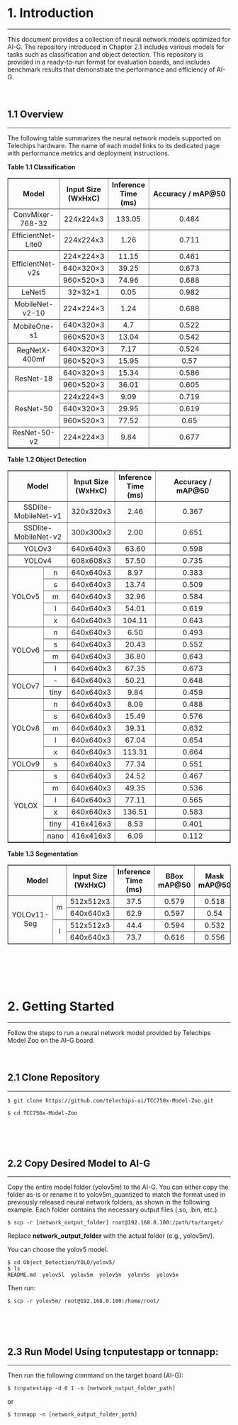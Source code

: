 # 1. Introduction
---
This document provides a collection of neural network models optimized for AI-G. The repository introduced in Chapter 2.1 includes various models for tasks such as classification and object detection. This repository is provided in a ready-to-run format for evaluation boards, and includes benchmark results that demonstrate the performance and efficiency of AI-G.
<br/><br/><br/>

## 1.1 Overview
---
The following table summarizes the neural network models supported on Telechips hardware. The name of each model links to its dedicated page with performance metrics and deployment instructions.

**Table 1.1 Classification**
<table border="1" cellspacing="0" cellpadding="5">
  <colgroup>
    <col style="width: 10%">
    <col style="width: 10%">
    <col style="width: 10%">
    <col style="width: 10%">
  </colgroup>
  <thead>
    <tr>
      <th colspan="2" style="text-align: center;">Model</th>
      <th style="text-align: center;">Input Size (WxHxC)</th>
      <th style="text-align: center;">Inference Time (ms)</th>
      <th style="text-align: center;">Accuracy / mAP@50</th>
    </tr>
  </thead>
  <tbody>
   <tr>
      <td colspan="2"style="text-align: center;">ConvMixer-768-32</td>
      <td colspan="1"style="text-align: center;">224x224x3</td>
      <td colspan="1"style="text-align: center;">133.05</td>
      <td colspan="1"style="text-align: center;">0.484</td>
    </tr>
    <tr>
      <td colspan="2"style="text-align: center;">EfficientNet-Lite0</td>
      <td colspan="1"style="text-align: center;">224x224x3</td>
      <td colspan="1"style="text-align: center;">1.26</td>
      <td colspan="1"style="text-align: center;">0.711</td>
    </tr>
    <tr>
      <td colspan="2"rowspan="3" style="text-align: center;">EfficientNet-v2s</td>
      <td colspan="1"style="text-align: center;">224×224×3</td>
      <td colspan="1"style="text-align: center;">11.15</td>
      <td colspan="1"style="text-align: center;">0.461</td>
    </tr>
  <tr>
      <td colspan="1"style="text-align: center;">640×320×3</td>
      <td colspan="1"style="text-align: center;">39.25</td>
      <td colspan="1"style="text-align: center;">0.673</td>
    </tr>
     <tr>
      <td colspan="1"style="text-align: center;">960×520×3</td>
      <td colspan="1"style="text-align: center;">74.96</td>
      <td colspan="1"style="text-align: center;">0.688</td>
    </tr>
    <tr>
      <td colspan="2"style="text-align: center;">LeNet5</td>
      <td colspan="1"style="text-align: center;">32×32×1</td>
      <td colspan="1"style="text-align: center;">0.05</td>
      <td colspan="1"style="text-align: center;">0.982</td>
    </tr>
    <tr>
      <td colspan="2"style="text-align: center;">MobileNet-v2-10</td>
      <td colspan="1"style="text-align: center;">224×224×3</td>
      <td colspan="1"style="text-align: center;">1.24</td>
      <td colspan="1"style="text-align: center;">0.688</td>
    </tr>
    <tr>
      <td colspan="2" rowspan="2"style="text-align: center;">MobileOne-s1</td>
      <td colspan="1"style="text-align: center;">640×320×3</td>
      <td colspan="1"style="text-align: center;">4.7</td>
      <td colspan="1"style="text-align: center;">0.522</td>
    </tr>
    <tr>
      <td colspan="1"style="text-align: center;">960×520×3</td>
      <td colspan="1"style="text-align: center;">13.04</td>
      <td colspan="1"style="text-align: center;">0.542</td>
    </tr>
    <tr>
      <td colspan="2" rowspan="2"style="text-align: center;">RegNetX-400mf</td>
      <td colspan="1"style="text-align: center;">640×320×3</td>
      <td colspan="1"style="text-align: center;">7.17</td>
      <td colspan="1"style="text-align: center;">0.524</td>
    </tr>
    <tr>
      <td colspan="1"style="text-align: center;">960×520×3</td>
      <td colspan="1"style="text-align: center;">15.95</td>
      <td colspan="1"style="text-align: center;">0.57</td>
    </tr>
    <tr>
      <td colspan="2" rowspan="2"style="text-align: center;">ResNet-18</td>
      <td colspan="1"style="text-align: center;">640×320×3</td>
      <td colspan="1"style="text-align: center;">15.34</td>
      <td colspan="1"style="text-align: center;">0.586</td>
    </tr>
    <tr>
      <td colspan="1"style="text-align: center;">960×520×3</td>
      <td colspan="1"style="text-align: center;">36.01</td>
      <td colspan="1"style="text-align: center;">0.605</td>
    </tr>
    <tr>
      <td colspan="2" rowspan="3"style="text-align: center;">ResNet-50</td>
      <td colspan="1"style="text-align: center;">224x224×3</td>
      <td colspan="1"style="text-align: center;">9.09</td>
      <td colspan="1"style="text-align: center;">0.719</td>
    </tr>
    <tr>
      <td colspan="1"style="text-align: center;">640×320×3</td>
      <td colspan="1"style="text-align: center;">29.95</td>
      <td colspan="1"style="text-align: center;">0.619</td>
    </tr>
    <tr>
      <td colspan="1"style="text-align: center;">960×520×3</td>
      <td colspan="1"style="text-align: center;">77.52</td>
      <td colspan="1"style="text-align: center;">0.65</td>
    </tr>
    <tr>
      <td colspan="2" rowspan="2"style="text-align: center;">ResNet-50-v2</td>
      <td colspan="1"style="text-align: center;">224×224×3</td>
      <td colspan="1"style="text-align: center;">9.84</td>
      <td colspan="1"style="text-align: center;">0.677</td>
    </tr>
  </tbody>
</table>



**Table 1.2 Object Detection**

<table border="1" cellspacing="0" cellpadding="5">
  <colgroup>
    <col style="width: 10%">
    <col style="width: 10%">
    <col style="width: 10%">
    <col style="width: 10%">
  </colgroup>
  <thead>
    <tr>
      <th colspan="2" style="text-align: center;">Model</th>
      <th style="text-align: center;">Input Size (WxHxC)</th>
      <th style="text-align: center;">Inference Time (ms)</th>
      <th style="text-align: center;">Accuracy / mAP@50</th>
    </tr>
  </thead>
  <tbody>
<tr>
      <td colspan="2"style="text-align: center;">SSDlite-MobileNet-v1</td>
      <td colspan="1"style="text-align: center;">320x320x3</td>
      <td colspan="1"style="text-align: center;">2.46	</td>
      <td colspan="1"style="text-align: center;">0.367</td>
    </tr>
    <td colspan="2"style="text-align: center;">SSDlite-MobileNet-v2</td>
      <td colspan="1"style="text-align: center;">300x300x3</td>
      <td colspan="1"style="text-align: center;">2.00</td>
      <td colspan="1"style="text-align: center;">0.651</td>
    <tr>
    <td colspan="2"style="text-align: center;">YOLOv3</td>
      <td colspan="1"style="text-align: center;">640x640x3</td>
      <td colspan="1"style="text-align: center;">63.60</td>
      <td colspan="1"style="text-align: center;">0.598</td>
    <tr>
    <td colspan="2"style="text-align: center;">YOLOv4</td>
      <td colspan="1"style="text-align: center;">608x608x3</td>
      <td colspan="1"style="text-align: center;">57.50</td>
      <td colspan="1"style="text-align: center;">0.735</td>
    <tr>
  <tr>
  <td rowspan="5" style="text-align: center; vertical-align: middle;">YOLOv5</td>
  <td colspan="1"style="text-align: center;">n</td>
  <td style="text-align: center;">640x640x3</td>
  <td style="text-align: center;">8.97</td>
  <td style="text-align: center;">0.383</td>
</tr>
<tr>
  <td style="text-align: center;">s</td>
  <td style="text-align: center;">640x640x3</td>
  <td style="text-align: center;">13.74</td>
  <td style="text-align: center;">0.509</td>
</tr>
<tr>
  <td style="text-align: center;">m</td>
  <td style="text-align: center;">640x640x3</td>
  <td style="text-align: center;">32.96</td>
  <td style="text-align: center;">0.584</td>
</tr>
<tr>
  <td style="text-align: center;">l</td>
  <td style="text-align: center;">640x640x3</td>
  <td style="text-align: center;">54.01</td>
  <td style="text-align: center;">0.619</td>
</tr>
<tr>
  <td style="text-align: center;">x</td>
  <td style="text-align: center;">640x640x3</td>
  <td style="text-align: center;">104.11</td>
  <td style="text-align: center;">0.643</td>
</tr>
<td rowspan="4" style="text-align: center; vertical-align: middle;">YOLOv6</td>
  <td colspan="1"style="text-align: center;">n</td>
  <td style="text-align: center;">640x640x3</td>
  <td style="text-align: center;">6.50</td>
  <td style="text-align: center;">0.493</td>
</tr>
<tr>
  <td style="text-align: center;">s</td>
  <td style="text-align: center;">640x640x3</td>
  <td style="text-align: center;">20.43</td>
  <td style="text-align: center;">0.552</td>
</tr>
<tr>
  <td style="text-align: center;">m</td>
  <td style="text-align: center;">640x640x3</td>
  <td style="text-align: center;">36.80</td>
  <td style="text-align: center;">0.643</td>
</tr>
<tr>
  <td style="text-align: center;">l</td>
  <td style="text-align: center;">640x640x3</td>
  <td style="text-align: center;">67.35</td>
  <td style="text-align: center;">0.673</td>
</tr>
 <td rowspan="2"style="text-align: center;">YOLOv7</td>
      <td colspan="1"style="text-align: center;">-</td>
      <td colspan="1"style="text-align: center;">640x640x3</td>
      <td colspan="1"style="text-align: center;">50.21</td>
      <td colspan="1"style="text-align: center;">0.648</td>
    <tr>
  <td style="text-align: center;">tiny</td>
  <td style="text-align: center;">640x640x3</td>
  <td style="text-align: center;">9.84</td>
  <td style="text-align: center;">0.459</td>
    </tr>
  <td rowspan="5" style="text-align: center; vertical-align: middle;">YOLOv8</td>
  <td colspan="1"style="text-align: center;">n</td>
  <td style="text-align: center;">640x640x3</td>
  <td style="text-align: center;">8.09</td>
  <td style="text-align: center;">0.488</td>
</tr>
<tr>
  <td style="text-align: center;">s</td>
  <td style="text-align: center;">640x640x3</td>
  <td style="text-align: center;">15.49</td>
  <td style="text-align: center;">0.576</td>
</tr>
<tr>
  <td style="text-align: center;">m</td>
  <td style="text-align: center;">640x640x3</td>
  <td style="text-align: center;">39.31</td>
  <td style="text-align: center;">0.632</td>
</tr>
<tr>
  <td style="text-align: center;">l</td>
  <td style="text-align: center;">640x640x3</td>
  <td style="text-align: center;">67.04</td>
  <td style="text-align: center;">0.654</td>
</tr>
<tr>
  <td style="text-align: center;">x</td>
  <td style="text-align: center;">640x640x3</td>
  <td style="text-align: center;">113.31</td>
  <td style="text-align: center;">0.664</td>
</tr>
<td rowspan="1" style="text-align: center; vertical-align: middle;">YOLOv9</td>
  <td colspan="1"style="text-align: center;">s</td>
  <td style="text-align: center;">640x640x3</td>
  <td style="text-align: center;">77.34</td>
  <td style="text-align: center;">0.551</td>
</tr>
<td rowspan="6" style="text-align: center; vertical-align: middle;">YOLOX</td>
  <td colspan="1"style="text-align: center;">s</td>
  <td style="text-align: center;">640x640x3</td>
  <td style="text-align: center;">24.52</td>
  <td style="text-align: center;">0.467</td>
</tr>
<tr>
  <td style="text-align: center;">m</td>
  <td style="text-align: center;">640x640x3</td>
  <td style="text-align: center;">49.35</td>
  <td style="text-align: center;">0.536</td>
</tr>
<tr>
  <td style="text-align: center;">l</td>
  <td style="text-align: center;">640x640x3</td>
  <td style="text-align: center;">77.11</td>
  <td style="text-align: center;">0.565</td>
</tr>
<tr>
  <td style="text-align: center;">x</td>
  <td style="text-align: center;">640x640x3</td>
  <td style="text-align: center;">136.51</td>
  <td style="text-align: center;">0.583</td>
</tr>
<tr>
  <td style="text-align: center;">tiny</td>
  <td style="text-align: center;">416x416x3</td>
  <td style="text-align: center;">8.53</td>
  <td style="text-align: center;">0.401</td>
</tr>
<tr>
  <td style="text-align: center;">nano</td>
  <td style="text-align: center;">416x416x3</td>
  <td style="text-align: center;">6.09</td>
  <td style="text-align: center;">0.112</td>
</tr>
  </tbody>
</table>


**Table 1.3 Segmentation**

<table border="1" cellspacing="0" cellpadding="6">
  <colgroup>
    <col style="width: 10%">
    <col style="width: 10%">
    <col style="width: 10%">
    <col style="width: 10%">
  </colgroup>
  <thead>
    <tr>
      <th colspan="2" style="text-align: center;">Model</th>
      <th style="text-align: center;">Input Size (WxHxC)</th>
      <th style="text-align: center;">Inference Time (ms)</th>
      <th style="text-align: center;">BBox mAP@50</th>
      <th style="text-align: center;">Mask mAP@50</th>
    </tr>
  </thead>
  <tbody>
<tr>
      <td colspan="1" rowspan="4"style="text-align: center;">YOLOv11-Seg</td>
      <td colspan="1"rowspan="2" style="text-align: center;">m</td>
      <td colspan="1"style="text-align: center;">512x512x3</td>
      <td colspan="1"style="text-align: center;">37.5</td>
      <td colspan="1"style="text-align: center;">0.579</td>
      <td colspan="1"style="text-align: center;">0.518</td>
    </tr>
    <tr>
    <td colspan="1"style="text-align: center;">640x640x3</td>
      <td colspan="1"style="text-align: center;">62.9</td>
      <td colspan="1"style="text-align: center;">0.597</td>
      <td colspan="1"style="text-align: center;">0.54</td>
    </tr>
    <td colspan="1"rowspan="2" style="text-align: center;">l</td>
      <td colspan="1"style="text-align: center;">512x512x3</td>
      <td colspan="1"style="text-align: center;">44.4</td>
      <td colspan="1"style="text-align: center;">0.594</td>
      <td colspan="1"style="text-align: center;">0.532</td>
    </tr>
    <tr>
    <td colspan="1"style="text-align: center;">640x640x3</td>
      <td colspan="1"style="text-align: center;">73.7</td>
      <td colspan="1"style="text-align: center;">0.616</td>
      <td colspan="1"style="text-align: center;">0.556</td>
    </tr>
  </tbody>
</table>



<br/><br/><br/><br/>

# 2. Getting Started
---
Follow the steps to run a neural network model provided by Telechips Model Zoo on the AI-G board.
<br/><br/><br/>

## 2.1 Clone Repository
---
```
$ git clone https://github.com/telechips-ai/TCC750x-Model-Zoo.git

$ cd TCC750x-Model-Zoo
```
<br/><br/><br/>

## 2.2 Copy Desired Model to AI-G
---
Copy the entire model folder (yolov5m) to the AI-G.
You can either copy the folder as-is or rename it to yolov5m_quantized to match the format used in previously released neural network folders, as shown in the following example.
Each folder contains the necessary output files (.so, .bin, etc.).

```
$ scp -r [network_output_folder] root@192.168.0.100:/path/to/target/
```
Replace **network_output_folder** with the actual folder (e.g., yolov5m/).

You can choose the yolov5 model.
```
$ cd Object_Detection/YOLO/yolov5/
$ ls 
README.md  yolov5l  yolov5m  yolov5n  yolov5s  yolov5x
```
Then run:
```
$ scp -r yolov5m/ root@192.168.0.100:/home/root/
```
<br/><br/><br/>

## 2.3 Run Model Using tcnputestapp or tcnnapp:
---
Then run the following command on the target board (AI-G):
```
$ tcnputestapp -d 0 1 -n [network_output_folder_path]
```
or 
```
$ tcnnapp -n [network_output_folder_path]
```

<br/><br/><br/>
